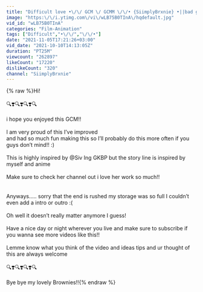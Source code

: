 ```yaml
---
title: "Difficult love •\/\/ GCM \/ GCMM \/\/• {SiimplyBrxnie} •||bad grammar||•(read description)"
image: "https:\/\/i.ytimg.com\/vi\/wLB75B0TInA\/hqdefault.jpg"
vid_id: "wLB75B0TInA"
categories: "Film-Animation"
tags: ["Difficult","•\/\/","\/\/•"]
date: "2021-11-05T17:21:26+03:00"
vid_date: "2021-10-10T14:13:05Z"
duration: "PT25M"
viewcount: "262897"
likeCount: "17220"
dislikeCount: "320"
channel: "SiimplyBrxnie"
---
```

{% raw %}Hi!<br /><br />🔍❣️🔍❣️🔍❣️🔍<br /><br />i hope you enjoyed this GCM!!<br /><br />I am very proud of this I’ve improved <br />and had so much fun making this so I’ll probably do this more often if you guys don’t mind!! :)<br /><br />This is highly inspired by @Siv Ing GKBP  but the story line is inspired by myself and anime<br /><br />Make sure to check her channel out i love her work so much!! <br /><br /><br />Anyways….. sorry that the end is rushed my storage was so full I couldn’t even add a intro or outro :( <br /><br />Oh well it doesn’t really matter anymore I guess!<br /><br />Have a nice day or night wherever you live and make sure to subscribe if you wanna see more videos like this!!<br /><br />Lemme know what you think of the video and ideas tips and ur thought of this are always welcome<br /><br />🔍❣️🔍❣️🔍❣️🔍<br /><br />Bye bye my lovely Brownies!!{% endraw %}
